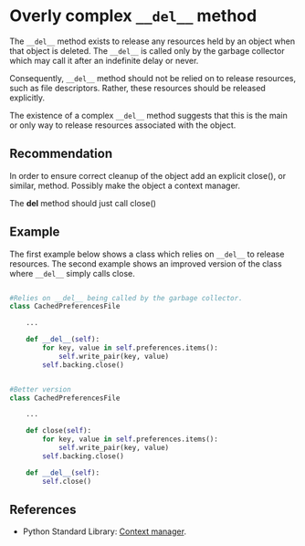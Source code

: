 # Overly complex `__del__` method
The `__del__` method exists to release any resources held by an object when that object is deleted. The `__del__` is called only by the garbage collector which may call it after an indefinite delay or never.

Consequently, `__del__` method should not be relied on to release resources, such as file descriptors. Rather, these resources should be released explicitly.

The existence of a complex `__del__` method suggests that this is the main or only way to release resources associated with the object.


## Recommendation
In order to ensure correct cleanup of the object add an explicit close(), or similar, method. Possibly make the object a context manager.

The __del__ method should just call close()


## Example
The first example below shows a class which relies on `__del__` to release resources. The second example shows an improved version of the class where `__del__` simply calls close.


```python

#Relies on __del__ being called by the garbage collector.
class CachedPreferencesFile

    ...

    def __del__(self):
        for key, value in self.preferences.items():
            self.write_pair(key, value)
        self.backing.close()


#Better version
class CachedPreferencesFile

    ...

    def close(self):
        for key, value in self.preferences.items():
            self.write_pair(key, value)
        self.backing.close()

    def __del__(self):
        self.close()

```

## References
* Python Standard Library: [Context manager](http://docs.python.org/library/stdtypes.html#context-manager-types).
